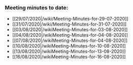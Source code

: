 ### Meeting minutes to date:
* [[29/07/2020|/wiki/Meeting-Minutes-for-29-07-2020]]
* [[31/07/2020|/wiki/Meeting-Minutes-for-31-07-2020]]
* [[03/08/2020|/wikiMeeting-Minutes-for-03-08-2020]]
* [[04/08/2020|/wikiMeeting-Minutes-for-04-08-2020]]
* [[07/08/2020|/wikiMeeting-Minutes-for-04-08-2020]]
* [[10/08/2020|/wikiMeeting-Minutes-for-10-08-2020]]
* [[13/08/2020|/wikiMeeting-Minutes-for-13-08-2020]]
* [[16/08/2020|/wikiMeeting-Minutes-for-16-08-2020]]
